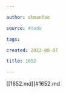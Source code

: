```yaml
---

author: ohmanfoo

source: #todo

tags: 

created: 2022-08-07

title: 1652

---
```

[[1652.md]]#1652.md